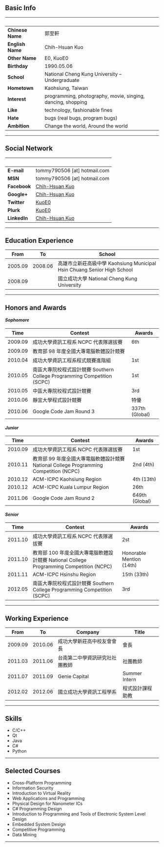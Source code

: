 <!--
[title]:	 About Me
[name]:   about-me
[author]: KuoE0
-->

## Basic Info

 　 | 　
-------------|----
**Chinese Name**     | 郭至軒
**English Name**		| Chih-Hsuan Kuo
**Other Name** | E0, KuoE0
**Birthday** | 1990.05.06
**School**   | National Cheng Kung University – Undergraduate
**Hometown** | Kaohsiung, Taiwan
**Interest** | programming, photography, movie, singing, dancing, shopping
**Like**     | technology, fashionable fines
**Hate**     | bugs (real bugs, program bugs)
**Ambition** | Change the world, Around the world

- - - - - - - - - - -

## Social Network

 　 | 　
-------------|----
**E-mail**   | tommy790506 [at] hotmail.com
**MSN**      | tommy790506 [at] hotmail.com
**Facebook** | [Chih-Hsuan Kuo][2]
**Google+**  | [Chih-Hsuan Kuo][3]
**Twitter** | [KuoE0][4]
**Plurk**    | [KuoE0][4]
**LinkedIn** | [Chih-Hsuan Kuo][5]

- - - - - - - - - - -

## Education Experience
 From | To | School
------|-----------|--
2005.09 | 2008.06 | 高雄市立新莊高級中學 Kaohsiung Municipal Hsin Chuang Senior High School
2008.09 |         |國立成功大學 National Cheng Kung University

- - - - - - - - - - -

## Honors and Awards

#### *Sophomore*

Time | Contest | Awards
---|---|---
2009.09 | 成功大學資訊工程系 NCPC 代表隊選拔賽 | 6th
2009.09 | 教育部 98 年度全國大專電腦軟體設計競賽 | 
2010.04 | 成功大學資訊工程系程式競賽進階組 | 1st
2010.05 | 南區大專院校程式設計競賽 Southern College Programming Competition (SCPC) | 1st
2010.05 | 中區大專院校程式設計競賽 | 3rd
2010.06 | 靜宜大學程式設計競賽 | 特優
2010.06 | Google Code Jam Round 3 | 337th (Global)

#### *Junior*

Time | Contest | Awards
---|---|---
2010.09 | 成功大學資訊工程系 NCPC 代表隊選拔賽 | 1st
2010.11 | 教育部 99 年度全國大專電腦軟體設計競賽 National College Programming Competition (NCPC) | 2nd (4th)
2010.12 | ACM-ICPC Kaohsiung Region | 4th (13th)
2010.12 | ACM-ICPC Kuala Lumpur Region | 26th
2011.06 | Google Code Jam Round 2 | 649th (Global)

#### *Senior*

Time | Contest | Awards
---|---|---
2011.10 | 成功大學資訊工程系 NCPC 代表隊選拔賽 | 2st
2011.10 | 教育部 100 年度全國大專電腦軟體設計競賽 National College Programming Competition (NCPC) | Honorable Mention (14th)
2011.11 | ACM-ICPC Hsinshu Region | 15th (33th)
2012.05 | 南區大專院校程式設計競賽 Southern College Programming Competition (SCPC) | 3rd


- - - - - - - - - - -

## Working Experience

From|To|Company|Title
--|--|--|--
2009.09 | 2010.06 | 成功大學新莊高中校友會會長 | 會長
2011.03 | 2011.06 | 台南第二中學資訊研究社社團教師 | 社團教師
2011.07 | 2011.09 | Genie Capital | Summer Intern
2012.02 | 2012.06 | 國立成功大學資訊工程學系 | 程式設計課程助教

- - - - - - - - - - -

## Skills

- C/C++
- Qt
- Java
- C#
- Python

- - - - - - - - - - -

## Selected Courses

- Cross-Platform Programming
- Information Security
- Introduction to Virtual Reality
- Web Applications and Programming
- Physical Design for Nanometer ICs
- C# Programming Design
- Introduction to Programming and Tools of Electronic System Level Design
- Embedded System Design
- Competitive Programming
- Data Mining

- - - - - - - - - - - -

<!--

## Autobiography

我現在就讀國立成功大學資訊工程學系，目前大三。父母皆為生意人，由於父母為自行創業，遭逢許多的困難與挫敗，故從小就教導我們吃苦耐勞，也因此培養出不輕易放棄的個性，不會因為挫敗而一蹶不振。自小就對電腦與3C產品充滿興趣，小學四年級家裡有了第一台電腦，也開始了我的電腦生涯。直到上大學前，對電腦的應用也僅圍繞於影音處理與文件處理，幾乎沒有接觸過程式語言。雖有過網頁與Flash動畫的製作，但也僅是於圖形化介面下的編輯。國中曾參加過全高雄市的網頁製作競賽，並獲得佳作。

在進入資訊系後，才發現電腦的世界與我所接觸的是截然不同的。程式的編寫與人類的思考，兩者的邏輯完全不同，起初也讓我很不習慣，也造成學習上的重重困難。但為了增加自己的競爭力，在大一寒假時，仔細研讀課本，照著範例練習，也因此發現寫程式是如此有趣。在大一下學期，更是把所有時間放在精進程式上，並拿到每一次的程式作業的最高得分。並為了得到作業的bonus，自行鑽研了DFS與BFS演算法以實做新功能。但在我充滿自信時，我參加了系內的程式設計競賽，此競賽的目的是選拔南區競賽的代表隊伍。這次的競賽，我成了唯一被淘汰的隊伍，頓時我也跌入了谷底。我才發現只練習書上的範例只是加強自己的基礎，基礎固然重要但卻不夠。

在那次競賽後，經由同學的建議，開始以競賽的題目練習，但卻僅只於暴力破解、DFS與BFS的題目。在練習這些題目的過程中，更加強了自己的基礎，以及邏輯觀念，了解到全面性且正確的思考，而非僅對於當前所見到的測試資料，程式才能給出正確無誤的答案。

於大二上學期，系上學長挺身培訓程式競賽，也開始了我ACM-ICPC的旅程。在培訓的這半年內，參加了許多小型的競賽，首先是獲得了系內第一名，再拿到南區第一名的榮譽。並參加Google舉辦的線上競賽「Google Code Jam」拿到了全球第337名的成績。並在接下來的半年參加了程式競賽最盛大的比賽，分別是由教育部主辦的「全國電腦軟體設計競賽」，以及ACM所主辦的「ICPC高雄區域賽」，並分別獲得了全國第二名與區域賽第四名的佳績，也成為成大參賽紀錄以來最優異的成績。

本身對於寫程式非常狂熱，除了學校所學的程式語言外，我也會自己學習其他程式語言，如：C#、Python。並且不僅能使用windows的環境，也會linux與mac上的基本操作。以及程式競賽本身為團體競賽，相信對於teamwork也能有相當不錯的表現。

-->




[2]: http://www.facebook.com/KuoE0
[3]: https://plus.google.com/117191263661376703880
[4]: https://twitter.com/#!/KuoE0
[5]: http://www.plurk.com/KuoE0
[6]: http://www.linkedin.com/profile/view?id=124997460


